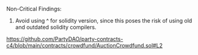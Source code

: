 Non-Critical Findings:

1. Avoid using ^ for solidity version, since this poses the risk of using old and outdated solidity compilers.

https://github.com/PartyDAO/party-contracts-c4/blob/main/contracts/crowdfund/AuctionCrowdfund.sol#L2